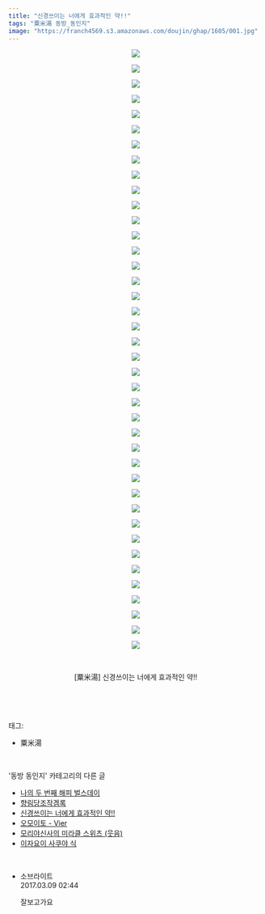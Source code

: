 ```yaml
---
title: "신경쓰이는 너에게 효과적인 약!!"
tags: "粟米湯 동방_동인지"
image: "https://franch4569.s3.amazonaws.com/doujin/ghap/1605/001.jpg"
---
```

<div class="article">
<p style="text-align: center; clear: none; float: none;"><img src="{{ site.imgserver2 }}/ghap/1605/001.jpg"/></p>
<p style="text-align: center; clear: none; float: none;"><img src="{{ site.imgserver2 }}/ghap/1605/002.jpg"/></p>
<p style="text-align: center; clear: none; float: none;"><img src="{{ site.imgserver2 }}/ghap/1605/003.jpg"/></p>
<p style="text-align: center; clear: none; float: none;"><img src="{{ site.imgserver2 }}/ghap/1605/004.jpg"/></p>
<p style="text-align: center; clear: none; float: none;"><img src="{{ site.imgserver2 }}/ghap/1605/005.jpg"/></p>
<p style="text-align: center; clear: none; float: none;"><img src="{{ site.imgserver2 }}/ghap/1605/006.jpg"/></p>
<p style="text-align: center; clear: none; float: none;"><img src="{{ site.imgserver2 }}/ghap/1605/007.jpg"/></p>
<p style="text-align: center; clear: none; float: none;"><img src="{{ site.imgserver2 }}/ghap/1605/008.jpg"/></p>
<p style="text-align: center; clear: none; float: none;"><img src="{{ site.imgserver2 }}/ghap/1605/009.jpg"/></p>
<p style="text-align: center; clear: none; float: none;"><img src="{{ site.imgserver2 }}/ghap/1605/010.jpg"/></p>
<p style="text-align: center; clear: none; float: none;"><img src="{{ site.imgserver2 }}/ghap/1605/011.jpg"/></p>
<p style="text-align: center; clear: none; float: none;"><img src="{{ site.imgserver2 }}/ghap/1605/012.jpg"/></p>
<p style="text-align: center; clear: none; float: none;"><img src="{{ site.imgserver2 }}/ghap/1605/013.jpg"/></p>
<p style="text-align: center; clear: none; float: none;"><img src="{{ site.imgserver2 }}/ghap/1605/014.jpg"/></p>
<p style="text-align: center; clear: none; float: none;"><img src="{{ site.imgserver2 }}/ghap/1605/015.jpg"/></p>
<p style="text-align: center; clear: none; float: none;"><img src="{{ site.imgserver2 }}/ghap/1605/016.jpg"/></p>
<p style="text-align: center; clear: none; float: none;"><img src="{{ site.imgserver2 }}/ghap/1605/017.jpg"/></p>
<p style="text-align: center; clear: none; float: none;"><img src="{{ site.imgserver2 }}/ghap/1605/018.jpg"/></p>
<p style="text-align: center; clear: none; float: none;"><img src="{{ site.imgserver2 }}/ghap/1605/019.jpg"/></p>
<p style="text-align: center; clear: none; float: none;"><img src="{{ site.imgserver2 }}/ghap/1605/020.jpg"/></p>
<p style="text-align: center; clear: none; float: none;"><img src="{{ site.imgserver2 }}/ghap/1605/021.jpg"/></p>
<p style="text-align: center; clear: none; float: none;"><img src="{{ site.imgserver2 }}/ghap/1605/022.jpg"/></p>
<p style="text-align: center; clear: none; float: none;"><img src="{{ site.imgserver2 }}/ghap/1605/023.jpg"/></p>
<p style="text-align: center; clear: none; float: none;"><img src="{{ site.imgserver2 }}/ghap/1605/024.jpg"/></p>
<p style="text-align: center; clear: none; float: none;"><img src="{{ site.imgserver2 }}/ghap/1605/025.jpg"/></p>
<p style="text-align: center; clear: none; float: none;"><img src="{{ site.imgserver2 }}/ghap/1605/026.jpg"/></p>
<p style="text-align: center; clear: none; float: none;"><img src="{{ site.imgserver2 }}/ghap/1605/027.jpg"/></p>
<p style="text-align: center; clear: none; float: none;"><img src="{{ site.imgserver2 }}/ghap/1605/028.jpg"/></p>
<p style="text-align: center; clear: none; float: none;"><img src="{{ site.imgserver2 }}/ghap/1605/029.jpg"/></p>
<p style="text-align: center; clear: none; float: none;"><img src="{{ site.imgserver2 }}/ghap/1605/030.jpg"/></p>
<p style="text-align: center; clear: none; float: none;"><img src="{{ site.imgserver2 }}/ghap/1605/031.jpg"/></p>
<p style="text-align: center; clear: none; float: none;"><img src="{{ site.imgserver2 }}/ghap/1605/032.jpg"/></p>
<p style="text-align: center; clear: none; float: none;"><img src="{{ site.imgserver2 }}/ghap/1605/033.jpg"/></p>
<p style="text-align: center; clear: none; float: none;"><img src="{{ site.imgserver2 }}/ghap/1605/034.jpg"/></p>
<p style="text-align: center; clear: none; float: none;"><img src="{{ site.imgserver2 }}/ghap/1605/035.jpg"/></p>
<p style="text-align: center; clear: none; float: none;"><img src="{{ site.imgserver2 }}/ghap/1605/036.jpg"/></p>
<p style="text-align: center; clear: none; float: none;"><img src="{{ site.imgserver2 }}/ghap/1605/037.jpg"/></p>
<p style="text-align: center; clear: none; float: none;"><img src="{{ site.imgserver2 }}/ghap/1605/038.jpg"/></p>
<p style="text-align: center; clear: none; float: none;"><img src="{{ site.imgserver2 }}/ghap/1605/039.jpg"/></p>
<p style="text-align: center; clear: none; float: none;"><img src="{{ site.imgserver2 }}/ghap/1605/040.jpg"/></p>
<p style="text-align: center; clear: none; float: none;"><br/></p>
<p style="text-align: center; clear: none; float: none;">[粟米湯] 신경쓰이는 너에게 효과적인 약!!</p>
<p><br/></p>
</div><br/>
<div class="tagTrail">
<p>태그: </p>
<ul>
<li>粟米湯</li>
</ul>
</div><br/>
<div class="another">
<p>'동방 동인지' 카테고리의 다른 글</p>
<ul>
<li><a href="/ghap_1607">나의 두 번째 해피 벌스데이</a></li>
<li><a href="/ghap_1606">향림당조작겜록</a></li>
<li><a href="/ghap_1605">신경쓰이는 너에게 효과적인 약!!</a></li>
<li><a href="/ghap_1604">오모이토 - Vier</a></li>
<li><a href="/ghap_1603">모리야신사의 미라클 스위츠 (웃음)</a></li>
<li><a href="/ghap_1600">이자요이 사쿠야 식</a></li>
</ul>
</div><br/>
<div class="cb_module cb_fluid">
<div class="cb_wrt cb_profile">
<div class="comment">
<ul>
<li class="cb_thumb_off" id="comment14934655">
<div class="cb_comment_area">
<div class="cb_info_area">
<div class="cb_section">
<span class="cb_nick_name">소브라이트</span>
</div>
<div class="cb_section">
<span class="cb_date">2017.03.09 02:44 </span>
</div>
</div>
<div class="cb_dsc_comment">
<p class="cb_dsc">
											잘보고가요
										</p>
</div>
</div></li>
</ul>
</div>
</div><!-- commentList close -->
</div><br/>
